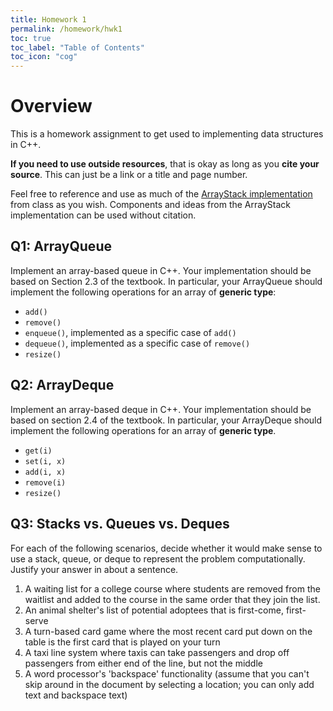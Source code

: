 ```yaml
---
title: Homework 1
permalink: /homework/hwk1
toc: true
toc_label: "Table of Contents"
toc_icon: "cog"
---
```


# Overview

This is a homework assignment to get used to implementing data structures in C++. 

**If you need to use outside resources**, that is okay as long as you **cite your source**. This can just be a link or a title and page number. 

Feel free to reference and use as much of the [ArrayStack implementation](https://github.com/alackles/CMSC-270-ST-23/tree/main/_pages/code/datastructs) from class as you wish. Components and ideas from the ArrayStack implementation can be used without citation.

## Q1: ArrayQueue

Implement an array-based queue in C++. Your implementation should be based on Section 2.3 of the textbook. In particular, your ArrayQueue should implement the following operations for an array of **generic type**:

- `add()`
- `remove()`
- `enqueue()`, implemented as a specific case  of `add()`
- `dequeue()`, implemented as a specific case of `remove()`
- `resize()`

## Q2: ArrayDeque

Implement an array-based deque in C++. Your implementation should be based on section 2.4 of the textbook. In particular, your ArrayDeque should implement the following operations for an array of **generic type**.

- `get(i)`
- `set(i, x)`
- `add(i, x)`
- `remove(i)`
- `resize()`

## Q3: Stacks vs. Queues vs. Deques

For each of the following scenarios, decide whether it would make sense to use a stack, queue, or deque to represent the problem computationally. Justify your answer in about a sentence. 

1. A waiting list for a college course where students are removed from the waitlist and added to the course in the same order that they join the list.
2. An animal shelter's list of potential adoptees that is first-come, first-serve
3. A turn-based card game where the most recent card put down on the table is the first card that is played on your turn
4. A taxi line system where taxis can take passengers and drop off passengers from either end of the line, but not the middle
5. A word processor's 'backspace' functionality (assume that you can't skip around in the document by selecting a location; you can only add text and backspace text)
